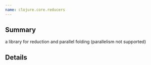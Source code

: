 ```yaml
---
name: clojure.core.reducers
---
```


## Summary

a library for reduction and parallel folding (parallelism not supported)

## Details
